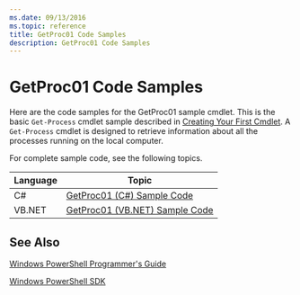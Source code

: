 ```yaml
---
ms.date: 09/13/2016
ms.topic: reference
title: GetProc01 Code Samples
description: GetProc01 Code Samples
---
```

# GetProc01 Code Samples

Here are the code samples for the GetProc01 sample cmdlet. This is the basic `Get-Process` cmdlet sample described in [Creating Your First Cmdlet](../cmdlet/creating-a-cmdlet-without-parameters.md). A `Get-Process` cmdlet is designed to retrieve information about all the processes running on the local computer.

For complete sample code, see the following topics.

|Language|Topic|
|--------------|-----------|
|C#|[GetProc01 (C#) Sample Code](./getproc01-csharp-sample-code.md)|
|VB.NET|[GetProc01 (VB.NET) Sample Code](./getproc01-vb-net-sample-code.md)|

## See Also

[Windows PowerShell Programmer's Guide](./windows-powershell-programmer-s-guide.md)

[Windows PowerShell SDK](../windows-powershell-reference.md)
